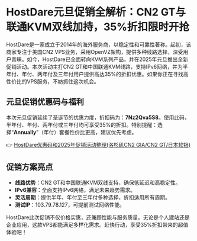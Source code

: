 # HostDare元旦促销全解析：CN2 GT与联通KVM双线加持，35%折扣限时开抢

HostDare是一家成立于2014年的海外服务商，以稳定性和可靠性著称。起初，该商家专注于美国CN2 VPS业务，采用OpenVZ架构，提供多种线路选择，深受用户青睐。如今，HostDare已全面转向KVM系列产品，并在2025年元旦推出全新促销活动。本次活动主打CN2 GT和中国联通KVM线路，支持IPv6网络，并为半年付、年付、两年付及三年付用户提供高达35%的折扣优惠。如果你正在寻找高性价比的VPS服务，不妨抓住这次机会。

## 元旦促销优惠码与福利

本次元旦促销延续了圣诞节的优惠力度，折扣码为：**7Nz2Qva5S8**。使用此码，半年付、年付、两年付或三年付均可享受35%的折扣。特别提醒：选择“**Annually**”（年付）套餐性价比更高，建议优先考虑。

👉 [HostDare优惠码和2025年促销活动整理(洛杉矶CN2 GIA/CN2 GT/日本软银)](https://bit.ly/hostdare)

## 促销方案亮点

- **线路优势**：CN2 GT和中国联通KVM双线支持，确保低延迟和高稳定性。
- **IPv6兼容**：全面支持IPv6网络，满足未来趋势需求。
- **灵活周期**：提供半年、年付至三年付多种选择，折扣适用所有周期。
- **测试IP**：103.79.78.127，可提前测试网络性能。

HostDare此次促销不仅价格实惠，还兼顾性能与服务质量。无论是个人建站还是企业应用，这款VPS都能满足多样化需求。赶快行动，享受35%折扣带来的超值体验吧！